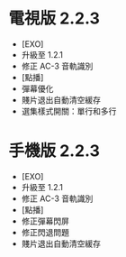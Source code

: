 # 電視版 2.2.3

* [EXO]
* 升級至 1.2.1
* 修正 AC-3 音軌識別
* [點播]
* 彈幕優化
* 賤片退出自動清空緩存
* 選集樣式開關：單行和多行

# 手機版 2.2.3

* [EXO]
* 升級至 1.2.1
* 修正 AC-3 音軌識別
* [點播]
* 修正彈幕閃屏
* 修正閃退問題
* 賤片退出自動清空緩存